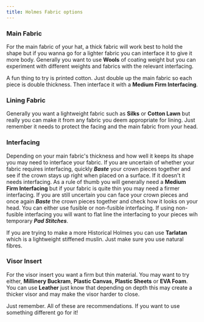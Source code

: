 ```yaml
---
title: Holmes Fabric options
---
```


### Main Fabric

For the main fabric of your hat, a thick fabric will work best to hold the shape but if you wanna go for a lighter fabric you can interface it to give it more body. Generally you want to use **Wools** of coating weight but you can experiment with different weights and fabrics with the relevant interfacing. <Note>

A fun thing to try is printed cotton. Just double up the main fabric so each piece is double thickness. Then interface it with a **Medium Firm Interfacing**.

</Note>

### Lining Fabric

Generally you want a lightweight fabric such as **Silks** or **Cotton Lawn** but really you can make it from any fabric you deem appropriate for lining. Just remember it needs to protect the facing and the main fabric from your head.

### Interfacing

Depending on your main fabric's thickness and how well it keeps its shape you may need to interface your fabric. If you are uncertain of whether your fabric requires interfacing, quickly _**Baste**_ your crown pieces together and see if the crown stays up right when placed on a surface. If it doesn't it needs interfacing. As a rule of thumb you will generally need a **Medium Firm Interfacing** but if your fabric is quite thin you may need a firmer interfacing. If you are still uncertain you can face your crown pieces and once again _**Baste**_ the crown pieces together and check how it looks on your head. You can either use fusible or non-fusible interfacing. If using non-fusible interfacing you will want to flat line the interfacing to your pieces wih temporary _**Pad Stitches**_.

<Note>

If you are trying to make a more Historical Holmes you can use **Tarlatan** which is a lightweight stiffened muslin. Just make sure you use natural fibres.

</Note>

### Visor Insert

For the visor insert you want a firm but thin material. You may want to try either, **Millinery Buckram**, **Plastic Canvas**, **Plastic Sheets** or **EVA Foam**. You can use **Leather** just know that depending on depth this may create a thicker visor and may make the visor harder to close.

<Note>

Just remember. All of these are recommendations. If you want to use something different go for it!

</Note>
